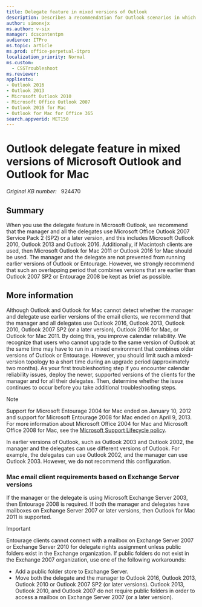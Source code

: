 ```yaml
---
title: Delegate feature in mixed versions of Outlook
description: Describes a recommendation for Outlook scenarios in which you use delegates. These recommendations cover both Outlook for Windows clients and Entourage and Outlook 2011 for Mac.
author: simonxjx
ms.author: v-six
manager: dcscontentpm
audience: ITPro
ms.topic: article
ms.prod: office-perpetual-itpro
localization_priority: Normal
ms.custom: 
  - CSSTroubleshoot
ms.reviewer: 
appliesto:
- Outlook 2016
- Outlook 2013
- Microsoft Outlook 2010
- Microsoft Office Outlook 2007
- Outlook 2016 for Mac
- Outlook for Mac for Office 365
search.appverid: MET150
---
```

# Outlook delegate feature in mixed versions of Microsoft Outlook and Outlook for Mac

_Original KB number:_ &nbsp; 924470

## Summary

When you use the delegate feature in Microsoft Outlook, we recommend that the manager and all the delegates use Microsoft Office Outlook 2007 Service Pack 2 (SP2) or a later version, and this includes Microsoft Outlook 2010, Outlook 2013 and Outlook 2016. Additionally, if Macintosh clients are used, then Microsoft Outlook for Mac 2011 or Outlook 2016 for Mac should be used. The manager and the delegate are not prevented from running earlier versions of Outlook or Entourage. However, we strongly recommend that such an overlapping period that combines versions that are earlier than Outlook 2007 SP2 or Entourage 2008 be kept as brief as possible.

## More information

Although Outlook and Outlook for Mac cannot detect whether the manager and delegate use earlier versions of the email clients, we recommend that the manager and all delegates use Outlook 2016, Outlook 2013, Outlook 2010, Outlook 2007 SP2 (or a later version), Outlook 2016 for Mac, or Outlook for Mac 2011. By doing this, you improve calendar reliability. We recognize that users who cannot upgrade to the same version of Outlook at the same time may have to run in a mixed environment that combines older versions of Outlook or Entourage. However, you should limit such a mixed-version topology to a short time during an upgrade period (approximately two months). As your first troubleshooting step if you encounter calendar reliability issues, deploy the newer, supported versions of the clients for the manager and for all their delegates. Then, determine whether the issue continues to occur before you take additional troubleshooting steps.

> [!NOTE]
> Support for Microsoft Entourage 2004 for Mac ended on January 10, 2012 and support for Microsoft Entourage 2008 for Mac ended on April 9, 2013. For more information about Microsoft Office 2004 for Mac and Microsoft Office 2008 for Mac, see the [Microsoft Support Lifecycle policy](/lifecycle).

In earlier versions of Outlook, such as Outlook 2003 and Outlook 2002, the manager and the delegates can use different versions of Outlook. For example, the delegates can use Outlook 2002, and the manager can use Outlook 2003. However, we do not recommend this configuration.

### Mac email client requirements based on Exchange Server versions

If the manager or the delegate is using Microsoft Exchange Server 2003, then Entourage 2008 is required. If both the manager and delegates have mailboxes on Exchange Server 2007 or later versions, then Outlook for Mac 2011 is supported.

> [!IMPORTANT]
> Entourage clients cannot connect with a mailbox on Exchange Server 2007 or Exchange Server 2010 for delegate rights assignment unless public folders exist in the Exchange organization. If public folders do not exist in the Exchange 2007 organization, use one of the following workarounds:

- Add a public folder store to Exchange Server.
- Move both the delegate and the manager to Outlook 2016, Outlook 2013, Outlook 2010 or Outlook 2007 SP2 (or later versions). Outlook 2013, Outlook 2010, and Outlook 2007 do not require public folders in order to access a mailbox on Exchange Server 2007 (or a later version).
